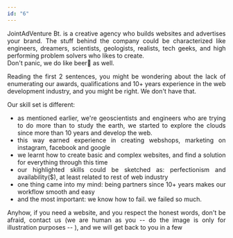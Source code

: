 ```yaml
---
id: "6"
---
```


<style>
c{
  color: var(--accent-color);
  display: inline-block;
  font-weight: 700;
}
centered{
  text-align:center;
}
justify{
  text-align:justify;
}
    Img{
      border: solid 1px #fff;
    }
    Img:hover{
      border: solid 2px var(--accent-color);
    }

 </style>

<justify>

JointAdVenture Bt. is a creative agency who builds websites and advertises your brand. The stuff  behind the company could be characterized like engineers, dreamers, scientists, geologists, realists, tech geeks, and high performing problem solvers who likes to create.  
Don't panic, we do like beer🍻 as well.  

Reading the first 2 sentences, you might be wondering about the lack of enumerating our awards, qualifications and 10+ years experience in the web development industry, and you might be right. We don't have that.  
 
Our skill set is different: 

- as mentioned earlier, we're geoscientists and engineers who are trying to do more than to study the earth, we started to explore the clouds since more than 10 years and develop the web. 
- this way earned experience in creating webshops, marketing on instagram, facebook and google    
- we learnt how to create basic and complex websites, and find a solution for everything through this time    
- our highlighted skills could be sketched as: perfectionism and availability($), at least related to rest of web industry    
- one thing came into my mind: being partners since 10+ years makes our workflow smooth and easy
- and the most important: we know how to fail. we failed so much.  

Anyhow, if you need a website, and you respect the honest words, don't be afraid, contact us (we are human as you -- do the image is only for illustration purposes -- ), and we will get back to you in a few

</justify>
